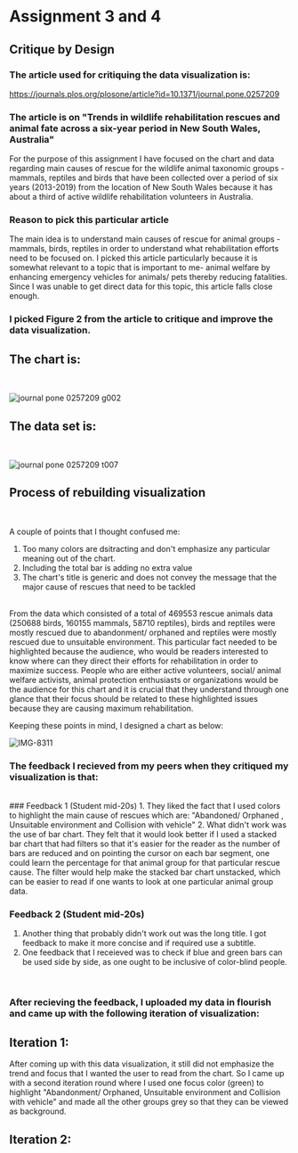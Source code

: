 # **Assignment 3 and 4**

## **Critique by Design**

### **The article used for critiquing the data visualization is:**
https://journals.plos.org/plosone/article?id=10.1371/journal.pone.0257209

### **The article is on "Trends in wildlife rehabilitation rescues and animal fate across a six-year period in New South Wales, Australia"**
For the purpose of this assignment I have focused on the chart and data regarding main causes of rescue for the wildlife animal taxonomic groups - mammals, reptiles and birds that have been collected over a period of six years (2013-2019) from the location of New South Wales because it has about a third of active wildlife rehabilitation volunteers in Australia. 

### **Reason to pick this particular article**
The main idea is to understand main causes of rescue for animal groups - mammals, birds, reptiles in order to understand what rehabilitation efforts need to be focused on. I picked this article particularly because it is somewhat relevant to a topic that is important to me- animal welfare by enhancing emergency vehicles for animals/ pets thereby reducing fatalities. Since I was unable to get direct data for this topic, this article falls close enough. 
<br/>

### **I picked Figure 2 from the article to critique and improve the data visualization.** 

## **The chart is:**
<br/>

![journal pone 0257209 g002](https://user-images.githubusercontent.com/112992760/191389420-5f8f74f6-2749-455c-8eb1-3efcb5b0efe1.PNG)

## The data set is:
<br/>

![journal pone 0257209 t007](https://user-images.githubusercontent.com/112992760/191390063-104c0a3f-b477-4663-9674-aca9901c9e80.PNG)

## Process of rebuilding visualization
<br/>

A couple of points that I thought confused me: <br/>
1. Too many colors are dsitracting and don't emphasize any particular meaning out of the chart.
2. Including the total bar is adding no extra value
3. The chart's title is generic and does not convey the message that the major cause of rescues that need to be tackled
<br/>
From the data which consisted of a total of 469553 rescue animals data (250688 birds, 160155 mammals, 58710 reptiles), birds and reptiles were mostly rescued due to abandonment/ orphaned and reptiles were mostly rescued due to unsuitable environment. This particular fact needed to be highlighted because the audience, who would be readers interested to know where can they direct their efforts for rehabilitation in order to maximize success. People who are either active volunteers, social/ animal welfare activists, animal protection enthusiasts or organizations would be the audience for this chart and it is crucial that they understand through one glance that their focus should be related to these highlighted issues because they are causing maximum rehabilitation. 
<br/>

Keeping these points in mind, I designed a chart as below:
<br/>

![IMG-8311](https://user-images.githubusercontent.com/112992760/191398517-36d7227e-c629-49d8-8a30-39aa308cb961.jpg)
<br/>

### The feedback I recieved from my peers when they critiqued my visualization is that:
<br/>
### Feedback 1 (Student mid-20s)
1. They liked the fact that I used colors to highlight the main cause of rescues which are: "Abandoned/ Orphaned , Unsuitable environment and Collision with vehicle"
2. What didn't work was the use of bar chart. They felt that it would look better if I used a stacked bar chart that had filters so that it's easier for the reader as the number of bars are reduced and on pointing the cursor on each bar segment, one could learn the percentage for that animal group for that particular rescue cause. The filter would help make the stacked bar chart unstacked, which can be easier to read if one wants to look at one particular animal group data.
<br/>

### Feedback 2 (Student mid-20s)
1. Another thing that probably didn't work out was the long title. I got feedback to make it more concise and if required use a subtitle.
2. One feedback that I receieved was to check if blue and green bars can be used side by side, as one ought to be inclusive of color-blind people. 
<br/>

### After recieving the feedback, I uploaded my data in flourish and came up with the following iteration of visualization:
## Iteration 1:

<div class="flourish-embed flourish-chart" data-src="visualisation/11240281"><script src="https://public.flourish.studio/resources/embed.js"></script></div>

After coming up with this data visualization, it still did not emphasize the trend and focus that I wanted the user to read from the chart. So I came up with a second iteration round where I used one focus color (green) to highlight "Abandonment/ Orphaned, Unsuitable environment and Collision with vehicle" and made all the other groups grey so that they can be viewed as background. 
## Iteration 2:
<div class="flourish-embed flourish-chart" data-src="visualisation/11239161"><script src="https://public.flourish.studio/resources/embed.js"></script></div>







